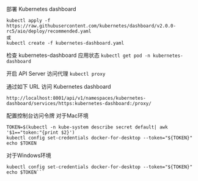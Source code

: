 部署 Kubernetes dashboard
```
kubectl apply -f https://raw.githubusercontent.com/kubernetes/dashboard/v2.0.0-rc5/aio/deploy/recommended.yaml
或
kubectl create -f kubernetes-dashboard.yaml
```

检查 kubernetes-dashboard 应用状态
```kubectl get pod -n kubernetes-dashboard```

开启 API Server 访问代理
```kubectl proxy```

通过如下 URL 访问 Kubernetes dashboard
```
http://localhost:8001/api/v1/namespaces/kubernetes-dashboard/services/https:kubernetes-dashboard:/proxy/
```

配置控制台访问令牌
对于Mac环境
```
TOKEN=$(kubectl -n kube-system describe secret default| awk '$1=="token:"{print $2}')
kubectl config set-credentials docker-for-desktop --token="${TOKEN}"
echo $TOKEN
```

对于Windows环境
```$TOKEN=((kubectl -n kube-system describe secret default | Select-String "token:") -split " +")[1]
kubectl config set-credentials docker-for-desktop --token="${TOKEN}"
echo $TOKEN```
